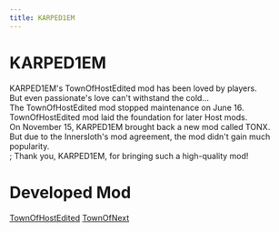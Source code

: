 ```yaml
---
title: KARPED1EM
---
```

# KARPED1EM
KARPED1EM's TownOfHostEdited mod has been loved by players.<br>
But even passionate's love can't withstand the cold...<br>
The TownOfHostEdited mod stopped maintenance on June 16.<br>
TownOfHostEdited mod laid the foundation for later Host mods.<br>
On November 15, KARPED1EM brought back a new mod called TONX.<br>
But due to the Innersloth's mod agreement, the mod didn't gain much popularity.<br>;
Thank you, KARPED1EM, for bringing such a high-quality mod!<br>

# Developed Mod
[TownOfHostEdited](https://github.com/KARPED1EM/TownOfNext/tree/TOHE)
[TownOfNext](https://github.com/KARPED1EM/TownOfNext)

<!--# 参考

- [TOHE模组Github](https://github.com/KARPED1EM/TownOfNext/tree/TOHE)
- [TONX模组Github](https://github.com/KARPED1EM/TownOfNext/tree/TONX)
- [BiliBili视频](https://www.bilibili.com/video/BV1TM411T7UW?p=1&vd_source=c4127fdddb340902442d0c20959975cb)-->